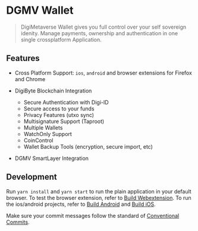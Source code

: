 # DGMV Wallet

> DigiMetaverse Wallet gives you full control over your self sovereign idenity. Manage payments, ownership and authentication in one single crossplatform Application.

## Features
- Cross Platform Support: `ios`, `android` and browser extensions for Firefox and Chrome
- DigiByte Blockchain Integration
	- Secure Authentication with Digi-ID
	- Secure access to your funds
	- Privacy Features (utxo sync)
	- Multisignature Support (Taproot)
	- Multiple Wallets
	- WatchOnly Support
	- CoinControl
	- Wallet Backup Tools (encryption, secure import, etc)

- DGMV SmartLayer Integration

## Development
Run `yarn install` and `yarn start` to run the plain application in your default browser.
To test the browser extension, refer to [Build Webextension](doc/build-webext.md).
To run the ios/android projects, refer to [Build Android](doc/build-android.md) and [Build iOS](doc/build-ios.md).

Make sure your commit messages follow the standard of [Conventional Commits](https://www.conventionalcommits.org/en/v1.0.0/).
